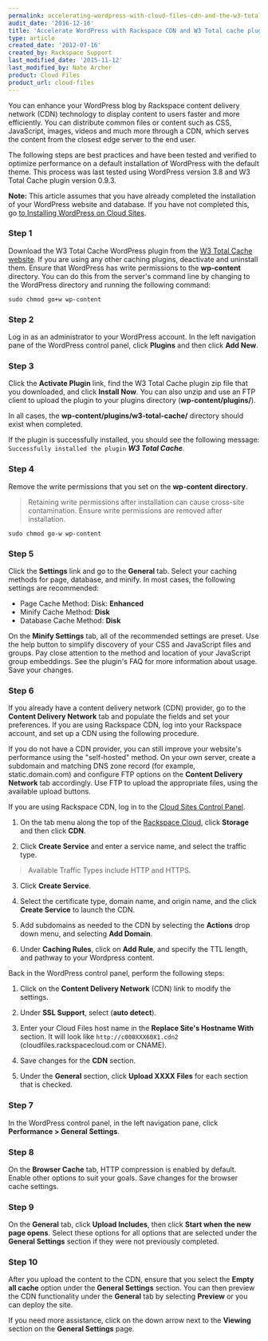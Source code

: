```yaml
---
permalink: accelerating-wordpress-with-cloud-files-cdn-and-the-w3-total-cache-plugin/
audit_date: '2016-12-16'
title: 'Accelerate WordPress with Rackspace CDN and W3 Total cache plugin'
type: article
created_date: '2012-07-16'
created_by: Rackspace Support
last_modified_date: '2015-11-12'
last_modified_by: Nate Archer
product: Cloud Files
product_url: cloud-files
---
```


You can enhance your WordPress blog by Rackspace content delivery network (CDN)
technology to display content to users faster and more efficiently. You can distribute
common files or content such as CSS, JavaScript, images, videos and much more through a CDN,
which serves the content from the closest edge server to the end user.

The following steps are best practices and have been tested and verified to optimize
performance on a default installation of WordPress with the default theme.
This process was last tested using WordPress version 3.8 and W3 Total Cache plugin
version 0.9.3.

**Note:** This article assumes that you have already completed the installation of your
WordPress website and database. If you have not completed this, go
[to Installing WordPress on Cloud Sites](/how-to/installing-wordpress-on-cloud-sites/).

### Step 1

Download the W3 Total Cache WordPress plugin from the
[W3 Total Cache website](http://wordpress.org/extend/plugins/w3-total-cache/). If you are
using any other caching plugins, deactivate and uninstall them. Ensure that WordPress has
write permissions to the **wp-content** directory.  You can do this from the server's
command line by changing to the WordPress directory and running the following command:

    sudo chmod go+w wp-content

### Step 2

Log in as an administrator to your WordPress account. In the left navigation pane of the
WordPress control panel, click **Plugins** and then click **Add New**.

### Step 3

Click the **Activate Plugin** link, find the W3 Total Cache plugin zip file that you
downloaded, and click **Install Now**. You can also unzip and use an FTP client to upload
the plugin to your plugins directory (**wp-content/plugins/**).

In all cases, the **wp-content/plugins/w3-total-cache/** directory should exist when completed.

If the plugin is successfully installed, you should see the following message:
`Successfully installed the plugin` ***W3 Total Cache***.

### Step 4

Remove the write permissions that you set on the **wp-content directory**.

> Retaining write permissions after installation can cause cross-site
> contamination. Ensure write permissions are removed after installation.

    sudo chmod go-w wp-content

### Step 5

Click the **Settings** link and go to the **General** tab. Select your caching methods for
page, database, and minify. In most cases, the following settings are recommended:

- Page Cache Method: Disk: **Enhanced**
- Minify Cache Method: **Disk**
- Database Cache Method: **Disk**

On the **Minify Settings** tab, all of the recommended settings are preset. Use the help
button to simplify discovery of your CSS and JavaScript files and groups. Pay close
attention to the method and location of your JavaScript group embeddings. See the plugin's
FAQ for more information about usage. Save your changes.

### Step 6

If you already have a content delivery network (CDN) provider, go to the **Content Delivery
Network** tab and populate the fields and set your preferences. If you are using Rackspace
CDN, log into your Rackspace account, and set up a CDN using the following procedure.

If you do not have a CDN provider, you can still improve your website's performance using
the "self-hosted" method. On your own server, create a subdomain and matching DNS zone
record (for example, static.domain.com) and configure FTP options on the **Content Delivery
Network** tab accordingly. Use FTP to upload the appropriate files, using the available
upload buttons.

If you are using Rackspace CDN, log in to the
[Cloud Sites Control Panel](https://manage.rackspacecloud.com/).

1.	On the tab menu along the top of the [Rackspace Cloud](https://manage.rackspacecloud.com/),
   click **Storage** and then click **CDN**.

2.	Click **Create Service** and enter a service name, and select the traffic type.

> Available Traffic Types include HTTP and HTTPS.

3.	Click **Create Service**.

4. 	Select the certificate type, domain name, and origin name, and the click
        **Create Service** to launch the CDN.

5.	Add subdomains as needed to the CDN by selecting the **Actions** drop down menu,
        and selecting **Add Domain**.

6.	Under **Caching Rules**, click on **Add Rule**, and specify the TTL length, and pathway
        to your Wordpress content.

Back in the WordPress control panel, perform the following steps:

1.	Click on the **Content Delivery Network** (CDN) link to modify the settings.

2.	Under **SSL Support**, select (**auto detect**).

3.	Enter your Cloud Files host name in the **Replace Site's Hostname With** section. It
   will look like `http://c000XXX60X1.cdn2` (cloudfiles.rackspacecloud.com or CNAME).

4.	Save changes for the **CDN** section.

5.	Under the **General** section, click **Upload XXXX Files** for each section that is checked.

### Step 7
In the WordPress control panel, in the left navigation pane, click **Performance > General Settings**.

### Step 8

On the **Browser Cache** tab, HTTP compression is enabled by default. Enable other options
to suit your goals. Save changes for the browser cache settings.

### Step 9

On the **General** tab, click **Upload Includes**, then click **Start when the new page
opens**. Select these options for all options that are selected under the **General Settings**
section if they were not previously completed.

### Step 10

After you upload the content to the CDN, ensure that you select the **Empty all cache**
option under the **General Settings** section. You can then preview the CDN functionality
under the **General** tab by selecting **Preview** or you can deploy the site.

If you need more assistance, click on the down arrow next to the **Viewing** section on
the **General Settings** page.
